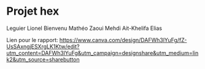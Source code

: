 # Projet hex 
Leguier Lionel 
Bienvenu Mathéo 
Zaoui Mehdi 
Ait-Khelifa Elias

Lien pour le rapport: https://www.canva.com/design/DAFWh3lYuFg/fZ-UsSAxngjESXrgLK1Ktw/edit?utm_content=DAFWh3lYuFg&utm_campaign=designshare&utm_medium=link2&utm_source=sharebutton
